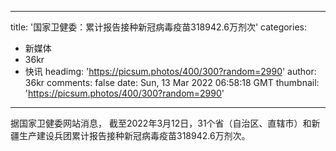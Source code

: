 
---
title: '国家卫健委：累计报告接种新冠病毒疫苗318942.6万剂次'
categories: 
 - 新媒体
 - 36kr
 - 快讯
headimg: 'https://picsum.photos/400/300?random=2990'
author: 36kr
comments: false
date: Sun, 13 Mar 2022 06:58:18 GMT
thumbnail: 'https://picsum.photos/400/300?random=2990'
---

<div>   
据国家卫健委网站消息， 截至2022年3月12日，31个省（自治区、直辖市）和新疆生产建设兵团累计报告接种新冠病毒疫苗318942.6万剂次。  
</div>
            